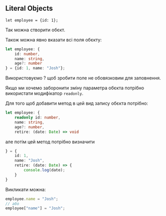 ## Literal Objects

`let employee = {id: 1};`

Так можна створити обєкт.

Також можна явно вказати всі поля обєкту:
```typeScript
let employee: {
	id: number,
	name: string,
	age?: number
} = {id: 1, name: "Josh"};
```

Використовуємо ? щоб зробити поле не обовязковим для заповнення.

Якщо ми хочемо заборонити зміну параметра обєкта потрібно використати модифікатор `readonly`.

Для того щоб добавити метод в цей вид запису обєкта потрібно:
```typeScript
let employee: {
	readonly id: number,
	name: string,
	age?: number,
	retire: (date: Date) => void
```
але потім цей метод потрібно визначити
```typeScript
} = {
	id: 1, 
	name: "Josh",
	retire: (date: Date) => {
		console.log(date);
	}
}
```

Викликати можна:
```typeScript
employee.name = "Josh";
// або
employee["name"] = "Josh";
```

